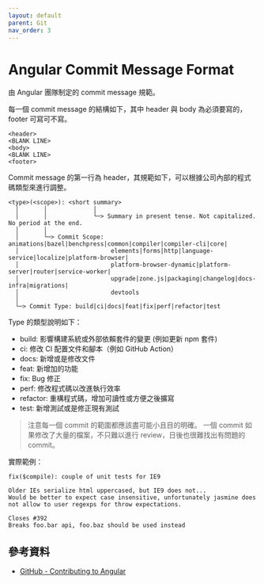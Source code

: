 ```yaml
---
layout: default
parent: Git
nav_order: 3
---
```


# Angular Commit Message Format

由 Angular 團隊制定的 commit message 規範。

每一個 commit message 的結構如下，其中 header 與 body 為必須要寫的，footer 可寫可不寫。

```text
<header>
<BLANK LINE>
<body>
<BLANK LINE>
<footer>
```

Commit message 的第一行為 header，其規範如下，可以根據公司內部的程式碼類型來進行調整。

```text
<type>(<scope>): <short summary>
  │       │             │
  │       │             └─> Summary in present tense. Not capitalized. No period at the end.
  │       │
  │       └─> Commit Scope: animations|bazel|benchpress|common|compiler|compiler-cli|core|
  │                          elements|forms|http|language-service|localize|platform-browser|
  │                          platform-browser-dynamic|platform-server|router|service-worker|
  │                          upgrade|zone.js|packaging|changelog|docs-infra|migrations|
  │                          devtools
  │
  └─> Commit Type: build|ci|docs|feat|fix|perf|refactor|test
```

Type 的類型說明如下：

- build: 影響構建系統或外部依賴套件的變更 (例如更新 npm 套件)
- ci: 修改 CI 配置文件和腳本（例如 GitHub Action）
- docs: 新增或是修改文件
- feat: 新增加的功能
- fix: Bug 修正
- perf: 修改程式碼以改進執行效率
- refactor: 重構程式碼，增加可讀性或方便之後擴寫
- test: 新增測試或是修正現有測試

> 注意每一個 commit 的範圍都應該盡可能小且目的明確。
> 一個 commit 如果修改了大量的檔案，不只難以進行 review，日後也很難找出有問題的 commit。

實際範例：

```text
fix($compile): couple of unit tests for IE9

Older IEs serialize html uppercased, but IE9 does not...
Would be better to expect case insensitive, unfortunately jasmine does
not allow to user regexps for throw expectations.

Closes #392
Breaks foo.bar api, foo.baz should be used instead
```

## 參考資料

- [GitHub - Contributing to Angular](https://github.com/angular/angular/blob/main/CONTRIBUTING.md#-commit-message-format)
